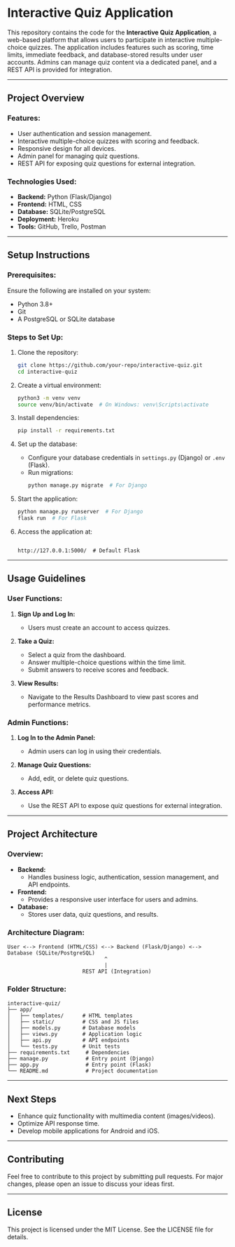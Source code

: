 # Interactive Quiz Application

This repository contains the code for the **Interactive Quiz Application**, a web-based platform that allows users to participate in interactive multiple-choice quizzes. The application includes features such as scoring, time limits, immediate feedback, and database-stored results under user accounts. Admins can manage quiz content via a dedicated panel, and a REST API is provided for integration.

---

## Project Overview

### Features:
- User authentication and session management.
- Interactive multiple-choice quizzes with scoring and feedback.
- Responsive design for all devices.
- Admin panel for managing quiz questions.
- REST API for exposing quiz questions for external integration.

### Technologies Used:
- **Backend:** Python (Flask/Django)
- **Frontend:** HTML, CSS
- **Database:** SQLite/PostgreSQL
- **Deployment:** Heroku
- **Tools:** GitHub, Trello, Postman

---

## Setup Instructions

### Prerequisites:
Ensure the following are installed on your system:
- Python 3.8+
- Git
- A PostgreSQL or SQLite database

### Steps to Set Up:
1. Clone the repository:
   ```bash
   git clone https://github.com/your-repo/interactive-quiz.git
   cd interactive-quiz
   ```

2. Create a virtual environment:
   ```bash
   python3 -m venv venv
   source venv/bin/activate  # On Windows: venv\Scripts\activate
   ```

3. Install dependencies:
   ```bash
   pip install -r requirements.txt
   ```

4. Set up the database:
   - Configure your database credentials in `settings.py` (Django) or `.env` (Flask).
   - Run migrations:
     ```bash
     python manage.py migrate  # For Django
     ```

5. Start the application:
   ```bash
   python manage.py runserver  # For Django
   flask run  # For Flask
   ```

6. Access the application at:
   ```

   http://127.0.0.1:5000/  # Default Flask
   ```

---

## Usage Guidelines

### User Functions:
1. **Sign Up and Log In:**
   - Users must create an account to access quizzes.

2. **Take a Quiz:**
   - Select a quiz from the dashboard.
   - Answer multiple-choice questions within the time limit.
   - Submit answers to receive scores and feedback.

3. **View Results:**
   - Navigate to the Results Dashboard to view past scores and performance metrics.

### Admin Functions:
1. **Log In to the Admin Panel:**
   - Admin users can log in using their credentials.

2. **Manage Quiz Questions:**
   - Add, edit, or delete quiz questions.

3. **Access API:**
   - Use the REST API to expose quiz questions for external integration.

---

## Project Architecture

### Overview:
- **Backend:**
  - Handles business logic, authentication, session management, and API endpoints.
- **Frontend:**
  - Provides a responsive user interface for users and admins.
- **Database:**
  - Stores user data, quiz questions, and results.

### Architecture Diagram:
```
User <--> Frontend (HTML/CSS) <--> Backend (Flask/Django) <--> Database (SQLite/PostgreSQL)
                               ^
                               |
                        REST API (Integration)
```

### Folder Structure:
```
interactive-quiz/
├── app/
│   ├── templates/      # HTML templates
│   ├── static/         # CSS and JS files
│   ├── models.py       # Database models
│   ├── views.py        # Application logic
│   ├── api.py          # API endpoints
│   └── tests.py        # Unit tests
├── requirements.txt     # Dependencies
├── manage.py            # Entry point (Django)
├── app.py               # Entry point (Flask)
└── README.md            # Project documentation
```

---

## Next Steps

- Enhance quiz functionality with multimedia content (images/videos).
- Optimize API response time.
- Develop mobile applications for Android and iOS.

---

## Contributing

Feel free to contribute to this project by submitting pull requests. For major changes, please open an issue to discuss your ideas first.

---

## License

This project is licensed under the MIT License. See the LICENSE file for details.
